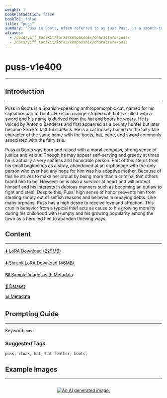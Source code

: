 ```yaml
---
weight: 1
bookFlatSection: false
bookToC: false
title: "puss"
summary: "Puss in Boots, often referred to as just Puss, is a smooth-talking, swashbuckling ginger-striped cat with a Spanish accent, skilled with a sword, and known for his charming personality and his ability to distract enemies with his \"cute eyes\"."
aliases:
  - /docs/yiff_toolkit/loras/compassmix/characters/puss/
  - /docs/yiff_toolkit/loras/compassmix/characters/puss
---
```


<!--markdownlint-disable MD025 MD033 -->

# puss-v1e400

---

## Introduction

---

Puss in Boots is a Spanish-speaking anthropomorphic cat, named for his signature pair of boots. He is an orange-striped cat that is skilled with a sword and his name is derived from the hat and boots he wears. He is voiced by Antonio Banderas and first appeared as a bounty hunter but later became Shrek's faithful sidekick. He is a cat loosely based on the fairy tale character of the same name with the boots, hat, cape, and sword commonly associated with the fairy tale.

Puss in Boots was born and raised with a moral compass, strong sense of justice and valour. Though he may appear self-serving and greedy at times he is actually a very selfless and honorable person. Part of this stems from his small beginnings as a stray, abandoned at an orphanage with the only person who ever had any hope for him was his adoptive mother. Because of this he strives to make her proud by being more than a criminal that others brand him to be. However he is also a survivor at heart and will protect himself and his interests in dubious manners such as becoming an outlaw to fight and steal. Despite this, Puss' high sense of honor prevents him from stealing simply out of selfish reasons and believes in repaying debts. Like many orphans, Puss has a high desire to receive love and affection. This crux in behavior from a typical thief acts as cause to his growing morality during his childhood with Humpty and his growing popularity among the town as a hero led him to abandon thieving ways.

## Content

---

[⬇️ LoRA Download (229MB)](https://huggingface.co/k4d3/yiff_toolkit/resolve/main/compass_loras/puss-v1e400/puss-v1e400.safetensors?download=true)

[⬇️ Shrunk LoRA Download (46MB)](https://huggingface.co/k4d3/yiff_toolkit/resolve/main/compass_loras/puss-v1e400/puss-v1e400_frockpt1_th-3.55.safetensors?download=true)

[🖼️ Sample Images with Metadata](https://huggingface.co/k4d3/yiff_toolkit/tree/main/static/puss-compass)

[📐 Dataset](https://huggingface.co/datasets/k4d3/furry/tree/main/puss)

[📊 Metadata](https://huggingface.co/k4d3/yiff_toolkit/raw/main/compass_loras/puss-v1e400/puss-v1e400.json)

## Prompting Guide

---

Keyword: `puss`

### Suggested Tags

```md
puss, cloak, hat, hat feather, boots,
```

## Example Images

---
<!-- ⚠️ TODO: Small versions! -->

<div style="display: flex; justify-content: center;">

[![An AI generated image.](https://huggingface.co/k4d3/yiff_toolkit/resolve/main/compass_loras/puss-v1e400/puss_000400_01_20240709175442_1.png?download=true)](https://huggingface.co/k4d3/yiff_toolkit/resolve/main/compass_loras/puss-v1e400/puss_000400_01_20240709175442_1.png?download=true)

</div>
